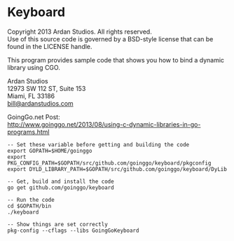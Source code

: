# Keyboard

Copyright 2013 Ardan Studios. All rights reserved.  
Use of this source code is governed by a BSD-style license that can be found in the LICENSE handle.

This program provides sample code that shows you how to bind a dynamic library using CGO.

Ardan Studios  
12973 SW 112 ST, Suite 153  
Miami, FL 33186  
bill@ardanstudios.com

GoingGo.net Post:  
http://www.goinggo.net/2013/08/using-c-dynamic-libraries-in-go-programs.html

	-- Set these variable before getting and building the code
	export GOPATH=$HOME/goinggo
	export PKG_CONFIG_PATH=$GOPATH/src/github.com/goinggo/keyboard/pkgconfig
	export DYLD_LIBRARY_PATH=$GOPATH/src/github.com/goinggo/keyboard/DyLib

	-- Get, build and install the code
	go get github.com/goinggo/keyboard

	-- Run the code
	cd $GOPATH/bin
	./keyboard

	-- Show things are set correctly
	pkg-config --cflags --libs GoingGoKeyboard


